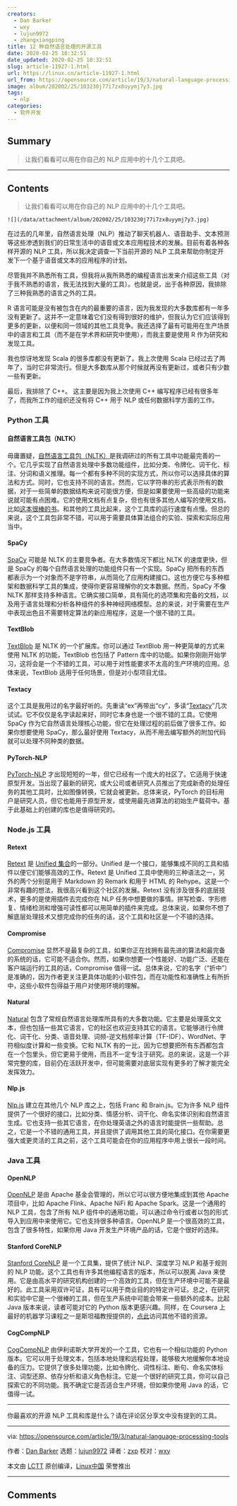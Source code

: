 ```yaml
---
creators:
  - Dan Barker
  - wxy
  - lujun9972
  - zhangxiangping
title: 12 种自然语言处理的开源工具
date: 2020-02-25 10:32:51
date_updated: 2020-02-25 10:32:51
slug: article-11927-1.html
url: https://linux.cn/article-11927-1.html
url_from: https://opensource.com/article/19/3/natural-language-processing-tools
image: album/202002/25/103230j77i7zx8uyymj7y3.jpg
tags:
  - nlp
categories:
  - 软件开发
---
```


## Summary

> 让我们看看可以用在你自己的 NLP 应用中的十几个工具吧。

***

<!-- more -->

## Contents

> 
> 让我们看看可以用在你自己的 NLP 应用中的十几个工具吧。
> 
> 
> 

`![](/data/attachment/album/202002/25/103230j77i7zx8uyymj7y3.jpg)`

在过去的几年里，自然语言处理（NLP）推动了聊天机器人、语音助手、文本预测等这些渗透到我们的日常生活中的语音或文本应用程技术的发展。目前有着各种各样开源的 NLP 工具，所以我决定调查一下当前开源的 NLP 工具来帮助你制定开发下一个基于语音或文本的应用程序的计划。

尽管我并不熟悉所有工具，但我将从我所熟悉的编程语言出发来介绍这些工具（对于我不熟悉的语言，我无法找到大量的工具）。也就是说，出于各种原因，我排除了三种我熟悉的语言之外的工具。

R 语言可能是没有被包含在内的最重要的语言，因为我发现的大多数库都有一年多没有更新了。这并不一定意味着它们没有得到很好的维护，但我认为它们应该得到更多的更新，以便和同一领域的其他工具竞争。我还选择了最有可能用在生产场景中的语言和工具（而不是在学术界和研究中使用），而我主要是使用 R 作为研究和发现工具。

我也惊讶地发现 Scala 的很多库都没有更新了。我上次使用 Scala 已经过去了两年了，当时它非常流行。但是大多数库从那个时候就再没有更新过，或者只有少数一些有更新。

最后，我排除了 C++。 这主要是因为我上次使用 C++ 编写程序已经有很多年了，而我所工作的组织还没有将 C++ 用于 NLP 或任何数据科学方面的工作。

### Python 工具

#### 自然语言工具包（NLTK）

毋庸置疑，[自然语言工具包（NLTK）](http://www.nltk.org/)是我调研过的所有工具中功能最完善的一个。它几乎实现了自然语言处理中多数功能组件，比如分类、令牌化、词干化、标注、分词和语义推理。每一个都有多种不同的实现方式，所以你可以选择具体的算法和方式。同时，它也支持不同的语言。然而，它以字符串的形式表示所有的数据，对于一些简单的数据结构来说可能很方便，但是如果要使用一些高级的功能来说就可能有点困难。它的使用文档有点复杂，但也有很多其他人编写的使用文档，比如[这本很棒的书](http://www.nltk.org/book_1ed/)。和其他的工具比起来，这个工具库的运行速度有点慢。但总的来说，这个工具包非常不错，可以用于需要具体算法组合的实验、探索和实际应用当中。

#### SpaCy

[SpaCy](https://spacy.io/) 可能是 NLTK 的主要竞争者。在大多数情况下都比 NLTK 的速度更快，但是 SpaCy 的每个自然语言处理的功能组件只有一个实现。SpaCy 把所有的东西都表示为一个对象而不是字符串，从而简化了应用构建接口。这也方便它与多种框架和数据科学工具的集成，使得你更容易理解你的文本数据。然而，SpaCy 不像 NLTK 那样支持多种语言。它确实接口简单，具有简化的选项集和完备的文档，以及用于语言处理和分析各种组件的多种神经网络模型。总的来说，对于需要在生产中表现出色且不需要特定算法的新应用程序，这是一个很不错的工具。

#### TextBlob

[TextBlob](https://textblob.readthedocs.io/en/dev/) 是 NLTK 的一个扩展库。你可以通过 TextBlob 用一种更简单的方式来使用 NLTK 的功能，TextBlob 也包括了 Pattern 库中的功能。如果你刚刚开始学习，这将会是一个不错的工具，可以用于对性能要求不太高的生产环境的应用。总体来说，TextBlob 适用于任何场景，但是对小型项目尤佳。

#### Textacy

这个工具是我用过的名字最好听的。先重读“ex”再带出“cy”，多读“[Textacy](https://readthedocs.org/projects/textacy/)”几次试试。它不仅仅是名字读起来好，同时它本身也是一个很不错的工具。它使用 SpaCy 作为它自然语言处理核心功能，但它在处理过程的前后做了很多工作。如果你想要使用 SpaCy，那么最好使用 Textacy，从而不用去编写额外的附加代码就可以处理不同种类的数据。

#### PyTorch-NLP

[PyTorch-NLP](https://pytorchnlp.readthedocs.io/en/latest/) 才出现短短的一年，但它已经有一个庞大的社区了。它适用于快速原型开发。当出现了最新的研究，或大公司或者研究人员推出了完成新奇的处理任务的其他工具时，比如图像转换，它就会被更新。总体来说，PyTorch 的目标用户是研究人员，但它也能用于原型开发，或使用最先进算法的初始生产载荷中。基于此基础上的创建的库也是值得研究的。

### Node.js 工具

#### Retext

[Retext](https://www.npmjs.com/package/retext) 是 [Unified 集合](https://unified.js.org/)的一部分。Unified 是一个接口，能够集成不同的工具和插件以便它们能够高效的工作。Retext 是 Unified 工具中使用的三种语法之一，另外的两个分别是用于 Markdown 的 Remark 和用于 HTML 的 Rehype。这是一个非常有趣的想法，我很高兴看到这个社区的发展。Retext 没有涉及很多的底层技术，更多的是使用插件去完成你在 NLP 任务中想要做的事情。拼写检查、字形修复、情绪检测和增强可读性都可以用简单的插件来完成。总体来说，如果你不想了解底层处理技术又想完成你的任务的话，这个工具和社区是一个不错的选择。

#### Compromise

[Compromise](https://www.npmjs.com/package/compromise) 显然不是最复杂的工具，如果你正在找拥有最先进的算法和最完备的系统的话，它可能不适合你。然而，如果你想要一个性能好、功能广泛、还能在客户端运行的工具的话，Compromise 值得一试。总体来说，它的名字（“折中”）是准确的，因为作者更关注更具体功能的小软件包，而在功能性和准确性上有所折中，这些小软件包得益于用户对使用环境的理解。

#### Natural

[Natural](https://www.npmjs.com/package/natural) 包含了常规自然语言处理库所具有的大多数功能。它主要是处理英文文本，但也包括一些其它语言，它的社区也欢迎支持其它的语言。它能够进行令牌化、词干化、分类、语音处理、词频-逆文档频率计算（TF-IDF）、WordNet、字符相似度计算和一些变换。它和 NLTK 有的一比，因为它想要把所有东西都包含在一个包里头，但它更易于使用，而且不一定专注于研究。总的来说，这是一个非常完整的库，目前仍在活跃开发中，但可能需要对底层实现有更多的了解才能完全发挥效力。

#### Nlp.js

[Nlp.js](https://www.npmjs.com/package/node-nlp) 建立在其他几个 NLP 库之上，包括 Franc 和 Brain.js。它为许多 NLP 组件提供了一个很好的接口，比如分类、情感分析、词干化、命名实体识别和自然语言生成。它也支持一些其它语言，在你处理英语之外的语言时能提供一些帮助。总之，它是一个不错的通用工具，并且提供了调用其他工具的简化接口。在你需要更强大或更灵活的工具之前，这个工具可能会在你的应用程序中用上很长一段时间。

### Java 工具

#### OpenNLP

[OpenNLP](https://opennlp.apache.org/) 是由 Apache 基金会管理的，所以它可以很方便地集成到其他 Apache 项目中，比如 Apache Flink、Apache NiFi 和 Apache Spark。这是一个通用的 NLP 工具，包含了所有 NLP 组件中的通用功能，可以通过命令行或者以包的形式导入到应用中来使用它。它也支持很多种语言。OpenNLP 是一个很高效的工具，包含了很多特性，如果你用 Java 开发生产环境产品的话，它是个很好的选择。

#### Stanford CoreNLP

[Stanford CoreNLP](https://stanfordnlp.github.io/CoreNLP/) 是一个工具集，提供了统计 NLP、深度学习 NLP 和基于规则的 NLP 功能。这个工具也有许多其他编程语言的版本，所以可以脱离 Java 来使用。它是由高水平的研究机构创建的一个高效的工具，但在生产环境中可能不是最好的。此工具采用双许可证，具有可以用于商业目的的特定许可证。总之，在研究和实验中它是一个很棒的工具，但在生产系统中可能会带来一些额外的成本。比起 Java 版本来说，读者可能对它的 Python 版本更感兴趣。同样，在 Coursera 上最好的机器学习课程之一是斯坦福教授提供的，[点此](https://opensource.com/article/19/2/learn-data-science-ai)访问其他不错的资源。

#### CogCompNLP

[CogCompNLP](https://github.com/CogComp/cogcomp-nlp) 由伊利诺斯大学开发的一个工具，它也有一个相似功能的 Python 版本。它可以用于处理文本，包括本地处理和远程处理，能够极大地缓解你本地设备的压力。它提供了很多处理功能，比如令牌化、词性标注、断句、命名实体标注、词型还原、依存分析和语义角色标注。它是一个很好的研究工具，你可以自己探索它的不同功能。我不确定它是否适合生产环境，但如果你使用 Java 的话，它值得一试。

---

你最喜欢的开源 NLP 工具和库是什么？请在评论区分享文中没有提到的工具。

---

via: <https://opensource.com/article/19/3/natural-language-processing-tools>

作者：[Dan Barker](https://opensource.com/users/barkerd427) 选题：[lujun9972](https://github.com/lujun9972) 译者：[zxp](https://github.com/zhangxiangping) 校对：[wxy](https://github.com/wxy)

本文由 [LCTT](https://github.com/LCTT/TranslateProject) 原创编译，[Linux中国](https://linux.cn/) 荣誉推出

***

## Comments
